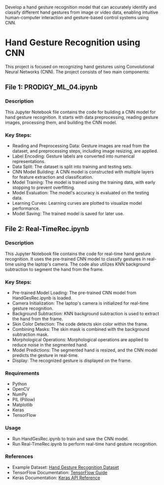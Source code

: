 Develop a hand gesture recognition model that can accurately identify and classify different hand gestures from image or video data, enabling intuitive human-computer interaction and gesture-based control systems using CNN.

# Hand Gesture Recognition using CNN

This project is focused on recognizing hand gestures using Convolutional Neural Networks (CNN). The project consists of two main components:



## File 1: PRODIGY_ML_04.ipynb

### Description
This Jupyter Notebook file contains the code for building a CNN model for hand gesture recognition. It starts with data preprocessing, reading gesture images, processing them, and building the CNN model.

### Key Steps:
- Reading and Preprocessing Data: Gesture images are read from the dataset, and preprocessing steps, including image resizing, are applied.
- Label Encoding: Gesture labels are converted into numerical representations.
- Data Split: The dataset is split into training and testing sets.
- CNN Model Building: A CNN model is constructed with multiple layers for feature extraction and classification.
- Model Training: The model is trained using the training data, with early stopping to prevent overfitting.
- Model Evaluation: The model's accuracy is evaluated on the testing data.
- Learning Curves: Learning curves are plotted to visualize model performance.
- Model Saving: The trained model is saved for later use.

## File 2: Real-TimeRec.ipynb

### Description
This Jupyter Notebook file contains the code for real-time hand gesture recognition. It uses the pre-trained CNN model to classify gestures in real-time using the laptop's camera. The code also utilizes KNN background subtraction to segment the hand from the frame.

### Key Steps:
- Pre-trained Model Loading: The pre-trained CNN model from HandGesRec.ipynb is loaded.
- Camera Initialization: The laptop's camera is initialized for real-time gesture recognition.
- Background Subtraction: KNN background subtraction is used to extract the hand from the frame.
- Skin Color Detection: The code detects skin color within the frame.
- Combining Masks: The skin mask is combined with the background subtraction mask.
- Morphological Operations: Morphological operations are applied to reduce noise in the segmented hand.
- Model Predictions: The segmented hand is resized, and the CNN model predicts the gesture in real-time.
- Display: The recognized gesture is displayed on the frame.

### Requirements
- Python
- OpenCV
- NumPy
- PIL (Pillow)
- Matplotlib
- Keras
- TensorFlow

### Usage
- Run HandGesRec.ipynb to train and save the CNN model.
- Run Real-TimeRec.ipynb to perform real-time hand gesture recognition.

### References
- Example Dataset: [Hand Gesture Recognition Dataset](https://www.kaggle.com/datasets/gti-upm/leapgestrecog)
- TensorFlow Documentation: [TensorFlow Guide](https://www.tensorflow.org/guide)
- Keras Documentation: [Keras API Reference](https://keras.io/api/)


